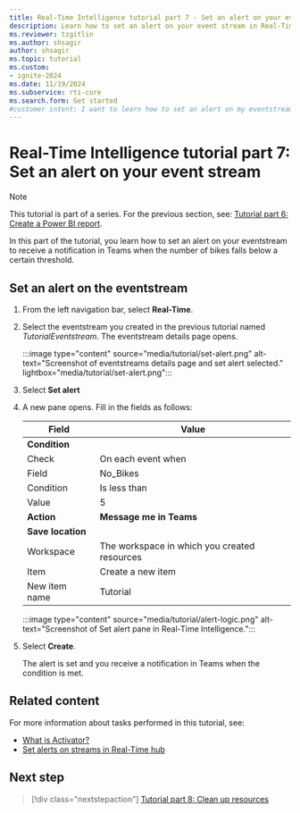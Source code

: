 ```yaml
---
title: Real-Time Intelligence tutorial part 7 - Set an alert on your event stream
description: Learn how to set an alert on your event stream in Real-Time Intelligence.
ms.reviewer: tzgitlin
ms.author: shsagir
author: shsagir
ms.topic: tutorial
ms.custom:
- ignite-2024
ms.date: 11/19/2024
ms.subservice: rti-core
ms.search.form: Get started
#customer intent: I want to learn how to set an alert on my eventstream in Real-Time Intelligence.
---
```

# Real-Time Intelligence tutorial part 7: Set an alert on your event stream

> [!NOTE]
> This tutorial is part of a series. For the previous section, see: [Tutorial part 6: Create a Power BI report](tutorial-6-power-bi-report.md).

In this part of the tutorial, you learn how to set an alert on your eventstream to receive a notification in Teams when the number of bikes falls below a certain threshold.

## Set an alert on the eventstream

1. From the left navigation bar, select **Real-Time**.
1. Select the eventstream you created in the previous tutorial named *TutorialEventstream*.
    The eventstream details page opens.
    
    :::image type="content" source="media/tutorial/set-alert.png" alt-text="Screenshot of eventstreams details page and set alert selected." lightbox="media/tutorial/set-alert.png":::

1. Select **Set alert**
1. A new pane opens. Fill in the fields as follows:

    | Field | Value |
    | --- | --- |
    | **Condition** |  |
    | Check | On each event when |
    | Field | No_Bikes |  
    | Condition | Is less than |
    | Value | 5 |
    | **Action** |  **Message me in Teams**
    | **Save location** | | 
    | Workspace | The workspace in which you created resources|
    | Item | Create a new item |
    | New item name | Tutorial |

    :::image type="content" source="media/tutorial/alert-logic.png" alt-text="Screenshot of Set alert pane in Real-Time Intelligence.":::

1. Select **Create**.

    The alert is set and you receive a notification in Teams when the condition is met.

## Related content

For more information about tasks performed in this tutorial, see:

* [What is Activator?](data-activator/activator-introduction.md)
* [Set alerts on streams in Real-Time hub](../real-time-hub/set-alerts-data-streams.md)

## Next step

> [!div class="nextstepaction"]
> [Tutorial part 8: Clean up resources](tutorial-8-clean-up-resources.md)

